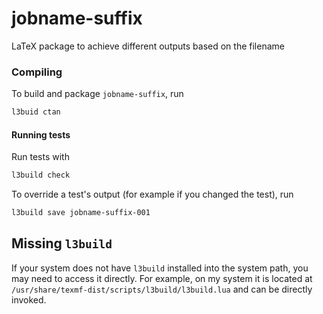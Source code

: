 # jobname-suffix
LaTeX package to achieve different outputs based on the filename

### Compiling

To build and package `jobname-suffix`, run

```bash
l3buid ctan
```

#### Running tests

Run tests with

```bash
l3build check
```

To override a test's output (for example if you changed the test), run

```bash
l3build save jobname-suffix-001
```

## Missing `l3build`

If your system does not have `l3build` installed into the system path,
you may need to access it directly. For example, on my system it is located
at `/usr/share/texmf-dist/scripts/l3build/l3build.lua` and can be
directly invoked.
